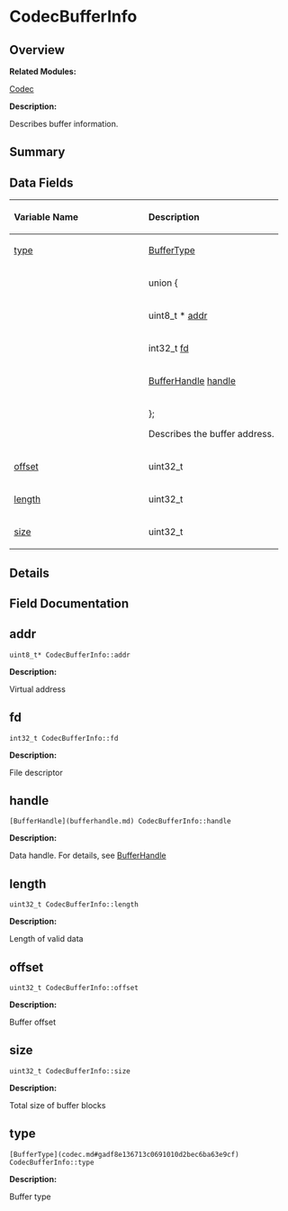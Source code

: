 # CodecBufferInfo<a name="EN-US_TOPIC_0000001054879526"></a>

## **Overview**<a name="section235147149084835"></a>

**Related Modules:**

[Codec](codec.md)

**Description:**

Describes buffer information. 

## **Summary**<a name="section1580410091084835"></a>

## Data Fields<a name="pub-attribs"></a>

<a name="table856834695084835"></a>
<table><thead align="left"><tr id="row485573464084835"><th class="cellrowborder" valign="top" width="50%" id="mcps1.1.3.1.1"><p id="p1095548666084835"><a name="p1095548666084835"></a><a name="p1095548666084835"></a>Variable Name</p>
</th>
<th class="cellrowborder" valign="top" width="50%" id="mcps1.1.3.1.2"><p id="p654846566084835"><a name="p654846566084835"></a><a name="p654846566084835"></a>Description</p>
</th>
</tr>
</thead>
<tbody><tr id="row2127133339084835"><td class="cellrowborder" valign="top" width="50%" headers="mcps1.1.3.1.1 "><p id="p612834128084835"><a name="p612834128084835"></a><a name="p612834128084835"></a><a href="codecbufferinfo.md#a9b30909c247d03dfc94e4cfdcb69b13a">type</a></p>
</td>
<td class="cellrowborder" valign="top" width="50%" headers="mcps1.1.3.1.2 "><p id="p869857992084835"><a name="p869857992084835"></a><a name="p869857992084835"></a><a href="codec.md#gadf8e136713c0691010d2bec6ba63e9cf">BufferType</a> </p>
</td>
</tr>
<tr id="row1360068031084835"><td class="cellrowborder" valign="top" width="50%" headers="mcps1.1.3.1.1 "><p id="p792741990084835"><a name="p792741990084835"></a><a name="p792741990084835"></a><em id="ab1c584c3d34bf9d028c9daa97722812f"><a name="ab1c584c3d34bf9d028c9daa97722812f"></a><a name="ab1c584c3d34bf9d028c9daa97722812f"></a></em></p>
</td>
<td class="cellrowborder" valign="top" width="50%" headers="mcps1.1.3.1.2 "><p id="p1078207800084835"><a name="p1078207800084835"></a><a name="p1078207800084835"></a><strong id="b1359115337"><a name="b1359115337"></a><a name="b1359115337"></a></strong> union {</p>
</td>
</tr>
<tr id="row1691745931084835"><td class="cellrowborder" valign="top" width="50%" headers="mcps1.1.3.1.1 ">&nbsp;&nbsp;</td>
<td class="cellrowborder" valign="top" width="50%" headers="mcps1.1.3.1.2 "><p id="p1061780509084835"><a name="p1061780509084835"></a><a name="p1061780509084835"></a>   uint8_t *   <a href="codecbufferinfo.md#ac41289afc743bdc85b266166d612e244">addr</a></p>
</td>
</tr>
<tr id="row1021604359084835"><td class="cellrowborder" valign="top" width="50%" headers="mcps1.1.3.1.1 ">&nbsp;&nbsp;</td>
<td class="cellrowborder" valign="top" width="50%" headers="mcps1.1.3.1.2 "><p id="p1343803291084835"><a name="p1343803291084835"></a><a name="p1343803291084835"></a>   int32_t   <a href="codecbufferinfo.md#a8cad2128f76788aed9de86e69e78dd15">fd</a></p>
</td>
</tr>
<tr id="row1772543833084835"><td class="cellrowborder" valign="top" width="50%" headers="mcps1.1.3.1.1 ">&nbsp;&nbsp;</td>
<td class="cellrowborder" valign="top" width="50%" headers="mcps1.1.3.1.2 "><p id="p1453093659084835"><a name="p1453093659084835"></a><a name="p1453093659084835"></a>   <a href="bufferhandle.md">BufferHandle</a>   <a href="codecbufferinfo.md#a11122e64c16864ce1d8129102905982a">handle</a></p>
</td>
</tr>
<tr id="row638335713084835"><td class="cellrowborder" valign="top" width="50%" headers="mcps1.1.3.1.1 "><p id="p1314343236084835"><a name="p1314343236084835"></a><a name="p1314343236084835"></a><em id="i86418940"><a name="i86418940"></a><a name="i86418940"></a></em></p>
</td>
<td class="cellrowborder" valign="top" width="50%" headers="mcps1.1.3.1.2 "><p id="p1526677862084835"><a name="p1526677862084835"></a><a name="p1526677862084835"></a>}; </p>
<p id="p1120640815084835"><a name="p1120640815084835"></a><a name="p1120640815084835"></a>Describes the buffer address. </p>
</td>
</tr>
<tr id="row774575245084835"><td class="cellrowborder" valign="top" width="50%" headers="mcps1.1.3.1.1 "><p id="p805218848084835"><a name="p805218848084835"></a><a name="p805218848084835"></a><a href="codecbufferinfo.md#a6c0b23a5f242d80924f2e8689c83b3ae">offset</a></p>
</td>
<td class="cellrowborder" valign="top" width="50%" headers="mcps1.1.3.1.2 "><p id="p1396926107084835"><a name="p1396926107084835"></a><a name="p1396926107084835"></a>uint32_t </p>
</td>
</tr>
<tr id="row1782695706084835"><td class="cellrowborder" valign="top" width="50%" headers="mcps1.1.3.1.1 "><p id="p409199745084835"><a name="p409199745084835"></a><a name="p409199745084835"></a><a href="codecbufferinfo.md#ac179611206a69c89d7c638e221ea159d">length</a></p>
</td>
<td class="cellrowborder" valign="top" width="50%" headers="mcps1.1.3.1.2 "><p id="p1715663595084835"><a name="p1715663595084835"></a><a name="p1715663595084835"></a>uint32_t </p>
</td>
</tr>
<tr id="row1771366974084835"><td class="cellrowborder" valign="top" width="50%" headers="mcps1.1.3.1.1 "><p id="p1810649543084835"><a name="p1810649543084835"></a><a name="p1810649543084835"></a><a href="codecbufferinfo.md#a9f02e97d2724dd93324d8e70793357b4">size</a></p>
</td>
<td class="cellrowborder" valign="top" width="50%" headers="mcps1.1.3.1.2 "><p id="p540597057084835"><a name="p540597057084835"></a><a name="p540597057084835"></a>uint32_t </p>
</td>
</tr>
</tbody>
</table>

## **Details**<a name="section820432735084835"></a>

## **Field Documentation**<a name="section246054964084835"></a>

## addr<a name="ac41289afc743bdc85b266166d612e244"></a>

```
uint8_t* CodecBufferInfo::addr
```

 **Description:**

Virtual address 

## fd<a name="a8cad2128f76788aed9de86e69e78dd15"></a>

```
int32_t CodecBufferInfo::fd
```

 **Description:**

File descriptor 

## handle<a name="a11122e64c16864ce1d8129102905982a"></a>

```
[BufferHandle](bufferhandle.md) CodecBufferInfo::handle
```

 **Description:**

Data handle. For details, see  [BufferHandle](bufferhandle.md) 

## length<a name="ac179611206a69c89d7c638e221ea159d"></a>

```
uint32_t CodecBufferInfo::length
```

 **Description:**

Length of valid data 

## offset<a name="a6c0b23a5f242d80924f2e8689c83b3ae"></a>

```
uint32_t CodecBufferInfo::offset
```

 **Description:**

Buffer offset 

## size<a name="a9f02e97d2724dd93324d8e70793357b4"></a>

```
uint32_t CodecBufferInfo::size
```

 **Description:**

Total size of buffer blocks 

## type<a name="a9b30909c247d03dfc94e4cfdcb69b13a"></a>

```
[BufferType](codec.md#gadf8e136713c0691010d2bec6ba63e9cf) CodecBufferInfo::type
```

 **Description:**

Buffer type 

